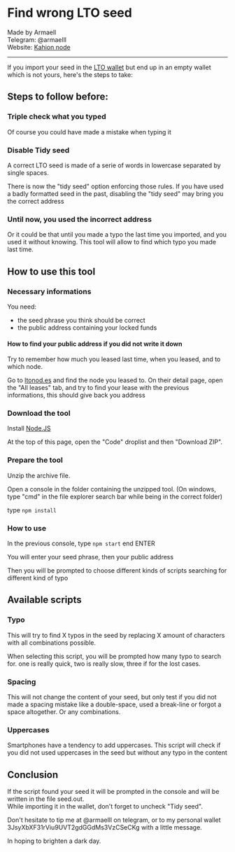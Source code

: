 # Find wrong LTO seed

Made by Armaell\
Telegram: @armaelll\
Website: [Kahion node](https://node.kahion.com/lto)

-----

If you import your seed in the [LTO wallet](https://wallet.lto.network) but end up in an empty wallet which is not yours, here's the steps to take:

## Steps to follow before:

### Triple check what you typed

Of course you could have made a mistake when typing it

### Disable Tidy seed

A correct LTO seed is made of a serie of words in lowercase separated by single spaces.

There is now the "tidy seed" option enforcing those rules. If you have used a badly formatted seed in the past, disabling the "tidy seed" may bring you the correct address

### Until now, you used the incorrect address

Or it could be that until you made a typo the last time you imported, and you used it without knowing. This tool will allow to find which typo you made last time.

## How to use this tool

### Necessary informations

You need:
- the seed phrase you think should be correct
- the public address containing your locked funds

#### How to find your public address if you did not write it down

Try to remember how much you leased last time, when you leased, and to which node.

Go to [ltonod.es](https://www.ltonod.es/) and find the node you leased to. On their detail page, open the "All leases" tab, and try to find your lease with the previous informations, this should give back you address

### Download the tool

Install [Node.JS](https://nodejs.org/en/)

At the top of this page, open the "Code" droplist and then "Download ZIP".

### Prepare the tool

Unzip the archive file.

Open a console in the folder containing the unzipped tool. (On windows, type "cmd" in the file explorer search bar while being in the correct folder)

type `npm install`

### How to use

In the previous console, type `npm start` end ENTER

You will enter your seed phrase, then your public address

Then you will be prompted to choose different kinds of scripts searching for different kind of typo

## Available scripts

### Typo
This will try to find X typos in the seed by replacing X amount of characters with all combinations possible.

When selecting this script, you will be prompted how many typo to search for. one is really quick, two is really slow, three if for the lost cases.

### Spacing
This will not change the content of your seed, but only test if you did not made a spacing mistake like a double-space, used a break-line or forgot a space altogether. Or any combinations.

### Uppercases

Smartphones have a tendency to add uppercases. This script will check if you did not used uppercases in the seed but without any typo in the content


## Conclusion

If the script found your seed it will be prompted in the console and will be written in the file seed.out.\
While importing it in the wallet, don't forget to uncheck "Tidy seed".

Don't hesitate to tip me at @armaelll on telegram, or to my personal wallet 3JsyXbXF31rViu9UVT2gdGGdMs3VzCSeCKg with a little message.

In hoping to brighten a dark day.
